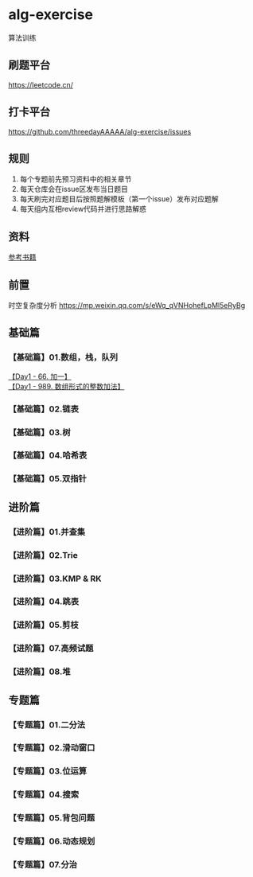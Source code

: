 # alg-exercise
算法训练

## 刷题平台
https://leetcode.cn/

## 打卡平台
https://github.com/threedayAAAAA/alg-exercise/issues

## 规则
1. 每个专题前先预习资料中的相关章节
2. 每天仓库会在issue区发布当日题目
3. 每天刷完对应题目后按照题解模板（第一个issue）发布对应题解
4. 每天组内互相review代码并进行思路解惑


## 资料

[参考书籍](./91-algo.pdf)

## 前置
时空复杂度分析 
https://mp.weixin.qq.com/s/eWq_qVNHohefLpMl5eRyBg

## 基础篇
### 【基础篇】01.数组，栈，队列  

[【Day1 - 66. 加一】](https://leetcode.cn/problems/plus-one/)  
[【Day1 - 989. 数组形式的整数加法】](https://leetcode.cn/problems/add-to-array-form-of-integer/)


### 【基础篇】02.链表  

### 【基础篇】03.树  

### 【基础篇】04.哈希表  

### 【基础篇】05.双指针  


## 进阶篇
### 【进阶篇】01.并查集  

### 【进阶篇】02.Trie  

### 【进阶篇】03.KMP & RK  

### 【进阶篇】04.跳表  

### 【进阶篇】05.剪枝  

### 【进阶篇】07.高频试题  

### 【进阶篇】08.堆  


## 专题篇
### 【专题篇】01.二分法  

### 【专题篇】02.滑动窗⼝  

### 【专题篇】03.位运算  

### 【专题篇】04.搜索  

### 【专题篇】05.背包问题  

### 【专题篇】06.动态规划  

### 【专题篇】07.分治  

